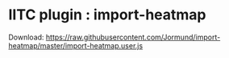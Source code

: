# IITC plugin : import-heatmap
Download: https://raw.githubusercontent.com/Jormund/import-heatmap/master/import-heatmap.user.js
